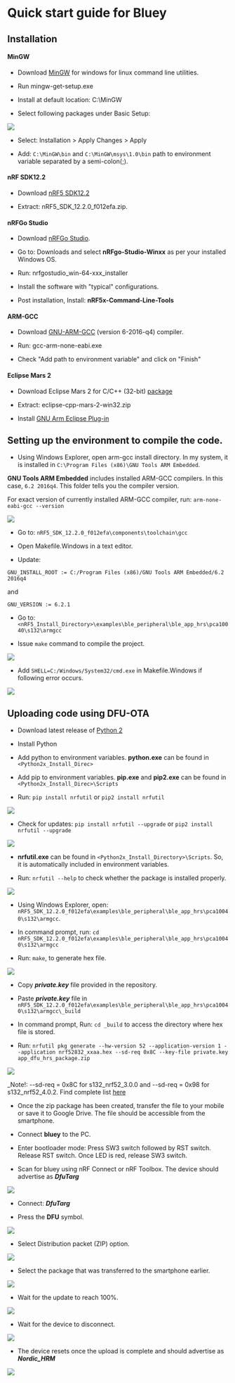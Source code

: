 # Quick start guide for Bluey

## Installation

#### MinGW
* Download [MinGW](https://sourceforge.net/projects/mingw/files/) for windows for linux command line utilities.

* Run mingw-get-setup.exe

* Install at default location: C:\MinGW

* Select following packages under Basic Setup:

![](images/images/mingw.png)

* Select: Installation > Apply Changes > Apply

* Add: `C:\MinGW\bin` and `C:\MinGW\msys\1.0\bin` path to environment variable separated by a semi-colon(;).

#### nRF SDK12.2
* Download [nRF5 SDK12.2 ](https://www.nordicsemi.com/eng/nordic/Products/nRF5-SDK/nRF5-SDK-v12-zip/54291)

* Extract: nRF5_SDK_12.2.0_f012efa.zip.

#### nRFGo Studio
* Download [nRFGo Studio](https://www.nordicsemi.com/chi/node_176/2.4GHz-RF/nRFgo-Studio).

* Go to: Downloads and select **nRFgo-Studio-Winxx** as per your installed Windows OS.

* Run: nrfgostudio_win-64-xxx_installer

* Install the software with "typical" configurations.

* Post installation, Install: **nRF5x-Command-Line-Tools**

#### ARM-GCC
* Download [GNU-ARM-GCC](https://developer.arm.com/open-source/gnu-toolchain/gnu-rm/downloads) (version 6-2016-q4) compiler.

* Run: gcc-arm-none-eabi.exe

* Check "Add path to environment variable" and click on "Finish"

#### Eclipse Mars 2
* Download Eclipse Mars 2 for C/C++ (32-bit) [package](http://www.eclipse.org/downloads/packages/release/Mars/2)

* Extract: eclipse-cpp-mars-2-win32.zip

* Install [GNU Arm Eclipse Plug-in](http://gnuarmeclipse.github.io/plugins/install/)

## Setting up the environment to compile the code.

* Using Windows Explorer, open arm-gcc install directory. In my system, it is installed in `C:\Program Files (x86)\GNU Tools ARM Embedded`.

**GNU Tools ARM Embedded** includes installed ARM-GCC compilers. In this case, `6.2 2016q4`. This folder tells you the compiler version.

For exact version of currently installed ARM-GCC compiler, run:
` arm-none-eabi-gcc --version `

![](images/arm-none-eabi.png)

* Go to: `nRF5_SDK_12.2.0_f012efa\components\toolchain\gcc`

* Open Makefile.Windows in a text editor.

* Update:

`GNU_INSTALL_ROOT := C:/Program Files (x86)/GNU Tools ARM Embedded/6.2 2016q4`

and

`GNU_VERSION := 6.2.1`

* Go to: `<nRF5_Install_Directory>\examples\ble_peripheral\ble_app_hrs\pca10040\s132\armgcc`

* Issue `make` command to compile the project.

![](images/make.png)

* Add `SHELL=C:/Windows/System32/cmd.exe` in Makefile.Windows if following error occurs.

![](images/shell.png)

## Uploading code using DFU-OTA

* Download latest release of [Python 2](https://www.python.org/downloads/)

* Install Python

* Add python to environment variables. **python.exe** can be found in `<Python2x_Install_Direc>`

* Add pip to environment variables. **pip.exe** and **pip2.exe** can be found in `<Python2x_Install_Direc>\Scripts`

* Run: `pip install nrfutil` or `pip2 install nrfutil`

![](images/nrfutil-install.png)

* Check for updates: `pip install nrfutil --upgrade` or `pip2 install nrfutil --upgrade`

![](images/nrfutil-upgrade.png)

* **nrfutil.exe** can be found in `<Python2x_Install_Directory>\Scripts`. So, it is automatically included in environment variables.

* Run: `nrfutil --help` to check whether the package is installed properly.

![](images/nrfutil-check.png)

* Using Windows Explorer, open: `nRF5_SDK_12.2.0_f012efa\examples\ble_peripheral\ble_app_hrs\pca10040\s132\armgcc`.

* In command prompt, run: `cd nRF5_SDK_12.2.0_f012efa\examples\ble_peripheral\ble_app_hrs\pca10040\s132\armgcc`

* Run: `make`, to generate hex file.

![](images/make-hrs.png)

* Copy ***private.key*** file provided in the repository.

* Paste ***private.key*** file in `nRF5_SDK_12.2.0_f012efa\examples\ble_peripheral\ble_app_hrs\pca10040\s132\armgcc\_build`

* In command prompt, Run: `cd _build` to access the directory where hex file is stored.

* Run: `nrfutil pkg generate --hw-version 52 --application-version 1 --application nrf52832_xxaa.hex --sd-req 0x8C --key-file private.key app_dfu_hrs_package.zip`

![](images/generate-package.png)

_Note!: --sd-req = 0x8C for s132_nrf52_3.0.0 and --sd-req = 0x98 for s132_nrf52_4.0.2. Find complete list [here](https://github.com/NordicSemiconductor/pc-nrfutil)

* Once the zip package has been created, transfer the file to your mobile or save it to Google Drive. The file should be accessible from the smartphone.

* Connect **bluey** to the PC.

* Enter bootloader mode: Press SW3 switch followed by RST switch. Release RST switch. Once LED is red, release SW3 switch.

* Scan for bluey using nRF Connect or nRF Toolbox. The device should advertise as ***DfuTarg***

![](images/DfuTarg.png)

* Connect: ***DfuTarg***

* Press the **DFU** symbol.

![](images/dfu.png)

* Select Distribution packet (ZIP) option.

![](images/zip.png)

* Select the package that was transferred to the smartphone earlier.

![](images/package-select.png)

* Wait for the update to reach 100%.

![](images/dfu-uploading.png)

* Wait for the device to disconnect.

![](images/dfu-disconnecting.png)

* The device resets once the upload is complete and should advertise as ***Nordic_HRM***

![](images/dfu-app-updated.png)
